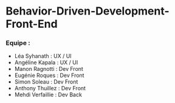 # Behavior-Driven-Development-Front-End

### Equipe :
* Léa Syhanath : UX / UI
* Angéline Kapala : UX / UI
* Manon Ragnotti : Dev Front
* Eugénie Roques : Dev Front
* Simon Soleau : Dev Front
* Anthony Thuillez : Dev Front
* Mehdi Verfaillie : Dev Back
